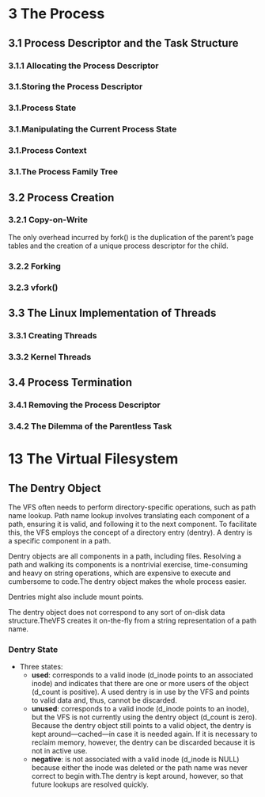 # 3 The Process
## 3.1 Process Descriptor and the Task Structure
### 3.1.1 Allocating the Process Descriptor
### 3.1.Storing the Process Descriptor
### 3.1.Process State
### 3.1.Manipulating the Current Process State
### 3.1.Process Context
### 3.1.The Process Family Tree

## 3.2 Process Creation
### 3.2.1 Copy-on-Write
The only overhead incurred by fork() is the duplication of the parent’s page tables and the creation of a unique process descriptor for the child.

### 3.2.2 Forking
### 3.2.3 vfork()

## 3.3 The Linux Implementation of Threads
### 3.3.1 Creating Threads
### 3.3.2 Kernel Threads

## 3.4 Process Termination
### 3.4.1 Removing the Process Descriptor
### 3.4.2 The Dilemma of the Parentless Task



# 13 The Virtual Filesystem
## The Dentry Object
The VFS often needs to perform directory-specific operations, such as path name lookup. Path name lookup involves translating each component of a path, ensuring it is valid, and following it to the next component. To facilitate this, the VFS employs the concept of a directory entry (dentry). A dentry is a specific component in a path.

Dentry objects are all components in a path, including files. Resolving a path and walking its components is a nontrivial exercise, time-consuming and heavy on string operations, which are expensive to execute and cumbersome to code.The dentry object makes the whole process easier.

Dentries might also include mount points.

The dentry object does not correspond to any sort of on-disk data structure.TheVFS creates it on-the-fly from a string representation of a path name.

### Dentry State
* Three states:
    * **used**: corresponds to a valid inode (d_inode points to an associated inode) and indicates that there are one or more users of the object (d_count is positive). A used dentry is in use by the VFS and points to valid data and, thus, cannot be discarded.
    * **unused**: corresponds to a valid inode (d_inode points to an inode), but the VFS is not currently using the dentry object (d_count is zero). Because the dentry object still points to a valid object, the dentry is kept around—cached—in case it is needed again. If it is necessary to reclaim memory, however, the dentry can be discarded because it is not in active use.
    * **negative**: is not associated with a valid inode (d_inode is NULL) because either the inode was deleted or the path name was never correct to begin with.The dentry is kept around, however, so that future lookups are resolved quickly.
